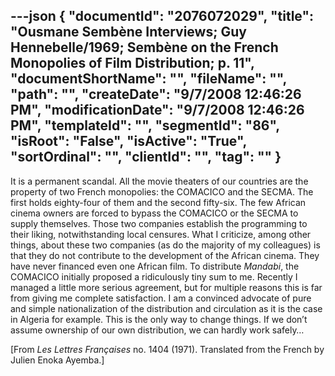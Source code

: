 ---json
{
  "documentId": "2076072029",
  "title": "Ousmane Sembène Interviews; Guy Hennebelle/1969; Sembène on the French Monopolies of Film Distribution; p. 11",
  "documentShortName": "",
  "fileName": "",
  "path": "",
  "createDate": "9/7/2008 12:46:26 PM",
  "modificationDate": "9/7/2008 12:46:26 PM",
  "templateId": "",
  "segmentId": "86",
  "isRoot": "False",
  "isActive": "True",
  "sortOrdinal": "",
  "clientId": "",
  "tag": ""
}
---

It is a permanent scandal. All the movie theaters of our countries  are the property of two French monopolies: the COMACICO and the SECMA. The first holds eighty-four of them and the second fifty-six. The few African cinema owners are forced to bypass the COMACICO or the SECMA to supply themselves. Those two companies establish the programming to their liking, notwithstanding local censures. What I criticize, among other things, about these two companies (as do the majority of my colleagues) is that they do not contribute to the development of the African cinema. They have never financed even one African film. To distribute *Mandabi*, the COMACICO initially proposed a ridiculously tiny sum to me. Recently I managed a little more serious agreement, but for multiple reasons this is far from giving me complete satisfaction. I am a convinced advocate of pure and simple nationalization of the distribution and circulation as it is the case in Algeria for example. This is the only way to change things. If we don’t assume ownership of our own distribution, we can hardly work safely…

[From *Les Lettres Françaises* no. 1404 (1971). Translated from the French by Julien Enoka Ayemba.]

